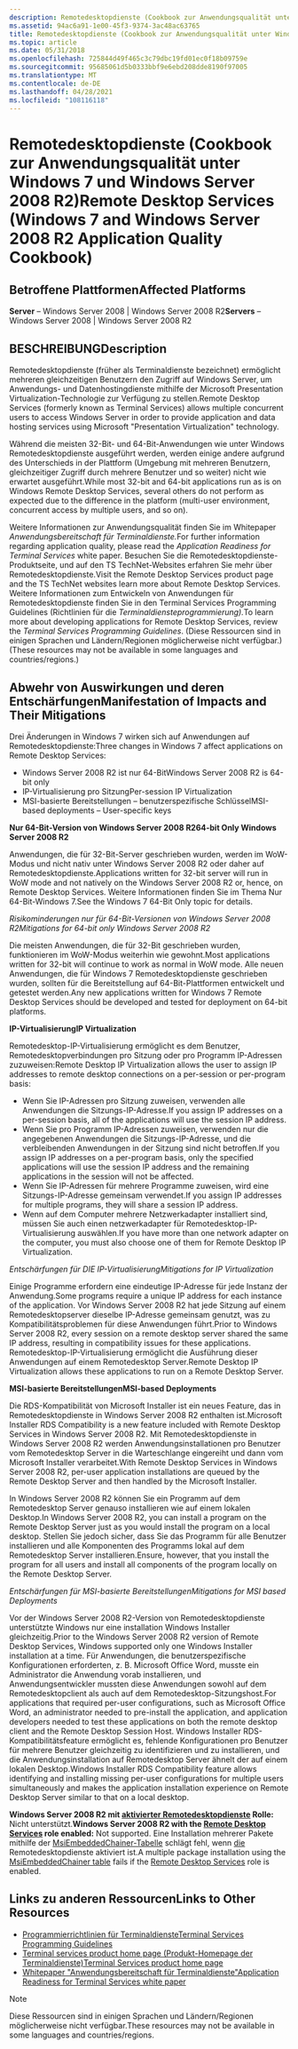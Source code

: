 ```yaml
---
description: Remotedesktopdienste (Cookbook zur Anwendungsqualität unter Windows 7 und Windows Server 2008 R2)
ms.assetid: 94ac6a91-1e00-45f3-9374-3ac48ac63765
title: Remotedesktopdienste (Cookbook zur Anwendungsqualität unter Windows 7 und Windows Server 2008 R2)
ms.topic: article
ms.date: 05/31/2018
ms.openlocfilehash: 725844d49f465c3c79dbc19fd01ec0f18b09759e
ms.sourcegitcommit: 95685061d5b0333bbf9e6ebd208dde8190f97005
ms.translationtype: MT
ms.contentlocale: de-DE
ms.lasthandoff: 04/28/2021
ms.locfileid: "108116118"
---
```

# <a name="remote-desktop-services-windows-7-and-windows-server-2008-r2-application-quality-cookbook"></a><span data-ttu-id="2f820-103">Remotedesktopdienste (Cookbook zur Anwendungsqualität unter Windows 7 und Windows Server 2008 R2)</span><span class="sxs-lookup"><span data-stu-id="2f820-103">Remote Desktop Services (Windows 7 and Windows Server 2008 R2 Application Quality Cookbook)</span></span>

## <a name="affected-platforms"></a><span data-ttu-id="2f820-104">Betroffene Plattformen</span><span class="sxs-lookup"><span data-stu-id="2f820-104">Affected Platforms</span></span>

<span data-ttu-id="2f820-105">**Server** – Windows Server 2008 \| Windows Server 2008 R2</span><span class="sxs-lookup"><span data-stu-id="2f820-105">**Servers** – Windows Server 2008 \| Windows Server 2008 R2</span></span>  

## <a name="description"></a><span data-ttu-id="2f820-106">BESCHREIBUNG</span><span class="sxs-lookup"><span data-stu-id="2f820-106">Description</span></span>

<span data-ttu-id="2f820-107">Remotedesktopdienste (früher als Terminaldienste bezeichnet) ermöglicht mehreren gleichzeitigen Benutzern den Zugriff auf Windows Server, um Anwendungs- und Datenhostingdienste mithilfe der Microsoft Presentation Virtualization-Technologie zur Verfügung zu stellen.</span><span class="sxs-lookup"><span data-stu-id="2f820-107">Remote Desktop Services (formerly known as Terminal Services) allows multiple concurrent users to access Windows Server in order to provide application and data hosting services using Microsoft "Presentation Virtualization" technology.</span></span>

<span data-ttu-id="2f820-108">Während die meisten 32-Bit- und 64-Bit-Anwendungen wie unter Windows Remotedesktopdienste ausgeführt werden, werden einige andere aufgrund des Unterschieds in der Plattform (Umgebung mit mehreren Benutzern, gleichzeitiger Zugriff durch mehrere Benutzer und so weiter) nicht wie erwartet ausgeführt.</span><span class="sxs-lookup"><span data-stu-id="2f820-108">While most 32-bit and 64-bit applications run as is on Windows Remote Desktop Services, several others do not perform as expected due to the difference in the platform (multi-user environment, concurrent access by multiple users, and so on).</span></span>

<span data-ttu-id="2f820-109">Weitere Informationen zur Anwendungsqualität finden Sie im Whitepaper *Anwendungsbereitschaft für Terminaldienste.*</span><span class="sxs-lookup"><span data-stu-id="2f820-109">For further information regarding application quality, please read the *Application Readiness for Terminal Services* white paper.</span></span> <span data-ttu-id="2f820-110">Besuchen Sie die Remotedesktopdienste-Produktseite, und auf den TS TechNet-Websites erfahren Sie mehr über Remotedesktopdienste.</span><span class="sxs-lookup"><span data-stu-id="2f820-110">Visit the Remote Desktop Services product page and the TS TechNet websites learn more about Remote Desktop Services.</span></span> <span data-ttu-id="2f820-111">Weitere Informationen zum Entwickeln von Anwendungen für Remotedesktopdienste finden Sie in den Terminal Services Programming Guidelines (Richtlinien für die *Terminaldiensteprogrammierung).*</span><span class="sxs-lookup"><span data-stu-id="2f820-111">To learn more about developing applications for Remote Desktop Services, review the *Terminal Services Programming Guidelines*.</span></span> <span data-ttu-id="2f820-112">(Diese Ressourcen sind in einigen Sprachen und Ländern/Regionen möglicherweise nicht verfügbar.)</span><span class="sxs-lookup"><span data-stu-id="2f820-112">(These resources may not be available in some languages and countries/regions.)</span></span>

## <a name="manifestation-of-impacts-and-their-mitigations"></a><span data-ttu-id="2f820-113">Abwehr von Auswirkungen und deren Entschärfungen</span><span class="sxs-lookup"><span data-stu-id="2f820-113">Manifestation of Impacts and Their Mitigations</span></span>

<span data-ttu-id="2f820-114">Drei Änderungen in Windows 7 wirken sich auf Anwendungen auf Remotedesktopdienste:</span><span class="sxs-lookup"><span data-stu-id="2f820-114">Three changes in Windows 7 affect applications on Remote Desktop Services:</span></span>

-   <span data-ttu-id="2f820-115">Windows Server 2008 R2 ist nur 64-Bit</span><span class="sxs-lookup"><span data-stu-id="2f820-115">Windows Server 2008 R2 is 64-bit only</span></span>
-   <span data-ttu-id="2f820-116">IP-Virtualisierung pro Sitzung</span><span class="sxs-lookup"><span data-stu-id="2f820-116">Per-session IP Virtualization</span></span>
-   <span data-ttu-id="2f820-117">MSI-basierte Bereitstellungen – benutzerspezifische Schlüssel</span><span class="sxs-lookup"><span data-stu-id="2f820-117">MSI-based deployments – User-specific keys</span></span>

<span data-ttu-id="2f820-118">**Nur 64-Bit-Version von Windows Server 2008 R2**</span><span class="sxs-lookup"><span data-stu-id="2f820-118">**64-bit Only Windows Server 2008 R2**</span></span>

<span data-ttu-id="2f820-119">Anwendungen, die für 32-Bit-Server geschrieben wurden, werden im WoW-Modus und nicht nativ unter Windows Server 2008 R2 oder daher auf Remotedesktopdienste.</span><span class="sxs-lookup"><span data-stu-id="2f820-119">Applications written for 32-bit server will run in WoW mode and not natively on the Windows Server 2008 R2 or, hence, on Remote Desktop Services.</span></span> <span data-ttu-id="2f820-120">Weitere Informationen finden Sie im Thema Nur 64-Bit-Windows 7.</span><span class="sxs-lookup"><span data-stu-id="2f820-120">See the Windows 7 64-Bit Only topic for details.</span></span>

<span data-ttu-id="2f820-121">*Risikominderungen nur für 64-Bit-Versionen von Windows Server 2008 R2*</span><span class="sxs-lookup"><span data-stu-id="2f820-121">*Mitigations for 64-bit only Windows Server 2008 R2*</span></span>

<span data-ttu-id="2f820-122">Die meisten Anwendungen, die für 32-Bit geschrieben wurden, funktionieren im WoW-Modus weiterhin wie gewohnt.</span><span class="sxs-lookup"><span data-stu-id="2f820-122">Most applications written for 32-bit will continue to work as normal in WoW mode.</span></span> <span data-ttu-id="2f820-123">Alle neuen Anwendungen, die für Windows 7 Remotedesktopdienste geschrieben wurden, sollten für die Bereitstellung auf 64-Bit-Plattformen entwickelt und getestet werden.</span><span class="sxs-lookup"><span data-stu-id="2f820-123">Any new applications written for Windows 7 Remote Desktop Services should be developed and tested for deployment on 64-bit platforms.</span></span>

<span data-ttu-id="2f820-124">**IP-Virtualisierung**</span><span class="sxs-lookup"><span data-stu-id="2f820-124">**IP Virtualization**</span></span>

<span data-ttu-id="2f820-125">Remotedesktop-IP-Virtualisierung ermöglicht es dem Benutzer, Remotedesktopverbindungen pro Sitzung oder pro Programm IP-Adressen zuzuweisen:</span><span class="sxs-lookup"><span data-stu-id="2f820-125">Remote Desktop IP Virtualization allows the user to assign IP addresses to remote desktop connections on a per-session or per-program basis:</span></span>

-   <span data-ttu-id="2f820-126">Wenn Sie IP-Adressen pro Sitzung zuweisen, verwenden alle Anwendungen die Sitzungs-IP-Adresse.</span><span class="sxs-lookup"><span data-stu-id="2f820-126">If you assign IP addresses on a per-session basis, all of the applications will use the session IP address.</span></span>
-   <span data-ttu-id="2f820-127">Wenn Sie pro Programm IP-Adressen zuweisen, verwenden nur die angegebenen Anwendungen die Sitzungs-IP-Adresse, und die verbleibenden Anwendungen in der Sitzung sind nicht betroffen.</span><span class="sxs-lookup"><span data-stu-id="2f820-127">If you assign IP addresses on a per-program basis, only the specified applications will use the session IP address and the remaining applications in the session will not be affected.</span></span>
-   <span data-ttu-id="2f820-128">Wenn Sie IP-Adressen für mehrere Programme zuweisen, wird eine Sitzungs-IP-Adresse gemeinsam verwendet.</span><span class="sxs-lookup"><span data-stu-id="2f820-128">If you assign IP addresses for multiple programs, they will share a session IP address.</span></span>
-   <span data-ttu-id="2f820-129">Wenn auf dem Computer mehrere Netzwerkadapter installiert sind, müssen Sie auch einen netzwerkadapter für Remotedesktop-IP-Virtualisierung auswählen.</span><span class="sxs-lookup"><span data-stu-id="2f820-129">If you have more than one network adapter on the computer, you must also choose one of them for Remote Desktop IP Virtualization.</span></span>

<span data-ttu-id="2f820-130">*Entschärfungen für DIE IP-Virtualisierung*</span><span class="sxs-lookup"><span data-stu-id="2f820-130">*Mitigations for IP Virtualization*</span></span>

<span data-ttu-id="2f820-131">Einige Programme erfordern eine eindeutige IP-Adresse für jede Instanz der Anwendung.</span><span class="sxs-lookup"><span data-stu-id="2f820-131">Some programs require a unique IP address for each instance of the application.</span></span> <span data-ttu-id="2f820-132">Vor Windows Server 2008 R2 hat jede Sitzung auf einem Remotedesktopserver dieselbe IP-Adresse gemeinsam genutzt, was zu Kompatibilitätsproblemen für diese Anwendungen führt.</span><span class="sxs-lookup"><span data-stu-id="2f820-132">Prior to Windows Server 2008 R2, every session on a remote desktop server shared the same IP address, resulting in compatibility issues for these applications.</span></span> <span data-ttu-id="2f820-133">Remotedesktop-IP-Virtualisierung ermöglicht die Ausführung dieser Anwendungen auf einem Remotedesktop Server.</span><span class="sxs-lookup"><span data-stu-id="2f820-133">Remote Desktop IP Virtualization allows these applications to run on a Remote Desktop Server.</span></span>

<span data-ttu-id="2f820-134">**MSI-basierte Bereitstellungen**</span><span class="sxs-lookup"><span data-stu-id="2f820-134">**MSI-based Deployments**</span></span>

<span data-ttu-id="2f820-135">Die RDS-Kompatibilität von Microsoft Installer ist ein neues Feature, das in Remotedesktopdienste in Windows Server 2008 R2 enthalten ist.</span><span class="sxs-lookup"><span data-stu-id="2f820-135">Microsoft Installer RDS Compatibility is a new feature included with Remote Desktop Services in Windows Server 2008 R2.</span></span> <span data-ttu-id="2f820-136">Mit Remotedesktopdienste in Windows Server 2008 R2 werden Anwendungsinstallationen pro Benutzer vom Remotedesktop Server in die Warteschlange eingereiht und dann vom Microsoft Installer verarbeitet.</span><span class="sxs-lookup"><span data-stu-id="2f820-136">With Remote Desktop Services in Windows Server 2008 R2, per-user application installations are queued by the Remote Desktop Server and then handled by the Microsoft Installer.</span></span>

<span data-ttu-id="2f820-137">In Windows Server 2008 R2 können Sie ein Programm auf dem Remotedesktop Server genauso installieren wie auf einem lokalen Desktop.</span><span class="sxs-lookup"><span data-stu-id="2f820-137">In Windows Server 2008 R2, you can install a program on the Remote Desktop Server just as you would install the program on a local desktop.</span></span> <span data-ttu-id="2f820-138">Stellen Sie jedoch sicher, dass Sie das Programm für alle Benutzer installieren und alle Komponenten des Programms lokal auf dem Remotedesktop Server installieren.</span><span class="sxs-lookup"><span data-stu-id="2f820-138">Ensure, however, that you install the program for all users and install all components of the program locally on the Remote Desktop Server.</span></span>

<span data-ttu-id="2f820-139">*Entschärfungen für MSI-basierte Bereitstellungen*</span><span class="sxs-lookup"><span data-stu-id="2f820-139">*Mitigations for MSI based Deployments*</span></span>

<span data-ttu-id="2f820-140">Vor der Windows Server 2008 R2-Version von Remotedesktopdienste unterstützte Windows nur eine installation Windows Installer gleichzeitig.</span><span class="sxs-lookup"><span data-stu-id="2f820-140">Prior to the Windows Server 2008 R2 version of Remote Desktop Services, Windows supported only one Windows Installer installation at a time.</span></span> <span data-ttu-id="2f820-141">Für Anwendungen, die benutzerspezifische Konfigurationen erforderten, z. B. Microsoft Office Word, musste ein Administrator die Anwendung vorab installieren, und Anwendungsentwickler mussten diese Anwendungen sowohl auf dem Remotedesktopclient als auch auf dem Remotedesktop-Sitzungshost.</span><span class="sxs-lookup"><span data-stu-id="2f820-141">For applications that required per-user configurations, such as Microsoft Office Word, an administrator needed to pre-install the application, and application developers needed to test these applications on both the remote desktop client and the Remote Desktop Session Host.</span></span> <span data-ttu-id="2f820-142">Windows Installer RDS-Kompatibilitätsfeature ermöglicht es, fehlende Konfigurationen pro Benutzer für mehrere Benutzer gleichzeitig zu identifizieren und zu installieren, und die Anwendungsinstallation auf Remotedesktop Server ähnelt der auf einem lokalen Desktop.</span><span class="sxs-lookup"><span data-stu-id="2f820-142">Windows Installer RDS Compatibility feature allows identifying and installing missing per-user configurations for multiple users simultaneously and makes the application installation experience on Remote Desktop Server similar to that on a local desktop.</span></span>

<span data-ttu-id="2f820-143">**Windows Server 2008 R2 mit [aktivierter Remotedesktopdienste](../termserv/terminal-services-portal.md) Rolle:** Nicht unterstützt.</span><span class="sxs-lookup"><span data-stu-id="2f820-143">**Windows Server 2008 R2 with the [Remote Desktop Services](../termserv/terminal-services-portal.md) role enabled:** Not supported.</span></span> <span data-ttu-id="2f820-144">Eine Installation mehrerer Pakete mithilfe der [MsiEmbeddedChainer-Tabelle](../msi/msiembeddedchainer-table.md) schlägt fehl, wenn [die](../termserv/terminal-services-portal.md) Remotedesktopdienste aktiviert ist.</span><span class="sxs-lookup"><span data-stu-id="2f820-144">A multiple package installation using the [MsiEmbeddedChainer table](../msi/msiembeddedchainer-table.md) fails if the [Remote Desktop Services](../termserv/terminal-services-portal.md) role is enabled.</span></span>

## <a name="links-to-other-resources"></a><span data-ttu-id="2f820-145">Links zu anderen Ressourcen</span><span class="sxs-lookup"><span data-stu-id="2f820-145">Links to Other Resources</span></span>

-   [<span data-ttu-id="2f820-146">Programmierrichtlinien für Terminaldienste</span><span class="sxs-lookup"><span data-stu-id="2f820-146">Terminal Services Programming Guidelines</span></span>](../termserv/terminal-services-programming-guidelines.md)
-   [<span data-ttu-id="2f820-147">Terminal services product home page (Produkt-Homepage der Terminaldienste)</span><span class="sxs-lookup"><span data-stu-id="2f820-147">Terminal Services product home page</span></span>](https://www.microsoft.com/windowsserver2008/en/us/rds-product-home.aspx)
-   [<span data-ttu-id="2f820-148">Whitepaper "Anwendungsbereitschaft für Terminaldienste"</span><span class="sxs-lookup"><span data-stu-id="2f820-148">Application Readiness for Terminal Services white paper</span></span>](/collaborate/connect-redirect)

> [!Note]  
> <span data-ttu-id="2f820-149">Diese Ressourcen sind in einigen Sprachen und Ländern/Regionen möglicherweise nicht verfügbar.</span><span class="sxs-lookup"><span data-stu-id="2f820-149">These resources may not be available in some languages and countries/regions.</span></span>

 

 

 
